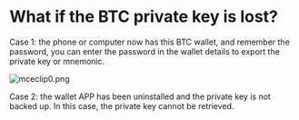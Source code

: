 # What if the BTC private key is lost?

Case 1: the phone or computer now has this BTC wallet, and remember the password, you can enter the password in the wallet details to export the private key or mnemonic.

![mceclip0.png](https://tokenpockethelpsupport.zendesk.com/hc/article_attachments/900001015546/mceclip0.png)

Case 2: the wallet APP has been uninstalled and the private key is not backed up. In this case, the private key cannot be retrieved.

